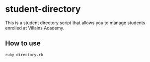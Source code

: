 # student-directory

This is a student directory script that allows you to manage students enrolled at Villains Academy.

## How to use

```shell
ruby directory.rb
```